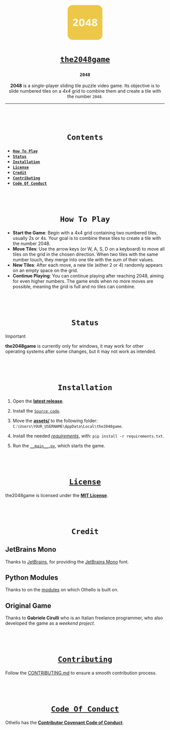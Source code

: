 <div align="center">

[<img src="https://github.com/aahan0511/the2048game/blob/main/assets/images/icon.png" alt="assets/images/icon.png" width=110>](https://github.com/aahan0511/the2048game "the2048game on GitHub")

# [**`the2048game`**](https://github.com/aahan0511/the2048game "the2048game on GitHub")

### **`2048`**
**2048** is a *single*-player sliding tile puzzle video game. Its objective is to slide numbered tiles on a *4x4* grid to combine them and create a tile with the number `2048`.

---

<br><br>

# **`Contents`**
</div>

* [**`How To Play`**](https://github.com/aahan0511/the2048game?tab=readme-ov-file#how-to-play)
* [**`Status`**](https://github.com/aahan0511/the2048game?tab=readme-ov-file#status)
* [**`Installation`**](https://github.com/aahan0511/the2048game?tab=readme-ov-file#installation)
* [**`License`**](https://github.com/aahan0511/the2048game?tab=readme-ov-file#license)
* [**`Credit`**](https://github.com/aahan0511/the2048game?tab=readme-ov-file#credit)
* [**`Contributing`**](https://github.com/aahan0511/the2048game?tab=readme-ov-file#contributing)
* [**`Code Of Conduct`**](https://github.com/aahan0511/the2048game?tab=readme-ov-file#code-of-conduct)

<br><br>
<div align="center">

# **`How To Play`**

</div>

- **Start the Game**: Begin with a 4x4 grid containing two numbered tiles, usually 2s or 4s. Your goal is to combine these tiles to create a tile with the number 2048.
- **Move Tiles**: Use the arrow keys (or W, A, S, D on a keyboard) to move all tiles on the grid in the chosen direction. When two tiles with the same number touch, they merge into one tile with the sum of their values.
- **New Tiles**: After each move, a new tile (either 2 or 4) randomly appears on an empty space on the grid.
- **Continue Playing**: You can continue playing after reaching 2048, aiming for even higher numbers. The game ends when no more moves are possible, meaning the grid is full and no tiles can combine.

<br><br>
<div align="center">

# **`Status`**
</div>

> [!IMPORTANT]
> **the2048game** is currently only for windows, it may work for other operating systems after some changes, but it may not work as intended.

<br><br>
<div align="center">

# **`Installation`**

</div>

1. Open the [**latest release**](https://github.com/aahan0511/the2048game/releases/tag/v1.0.0 "v1.0.0").

2. Install the [`Source code`](https://github.com/aahan0511/the2048game/archive/refs/tags/v1.0.0.zip "Source Code installation"). 

3. Move the [**assets/**](https://github.com/aahan0511/the2048game/tree/v1.0.0/assets) to the following folder: 
`C:\Users\YOUR_USERNAME\AppData\Local\the2048game`.

4. Install the needed [*requirements*](https://github.com/aahan0511/the2048game/blob/v1.0.0/requirements.txt "requirements.txt"), with: `pip install -r requirements.txt`.

5. Run the [`__main__.py`](https://github.com/aahan0511/the2048game/blob/v1.0.0/__main__.py "__main__.py"), which starts the game.

<br><br>
<div align="center">

# [**`License`**](https://opensource.org/license/mit "OpenSource.org Website")

</div>

the2048game is licensed under the [**MIT License**](https://github.com/aahan0511/the2048game/blob/main/LICENSE.md "License for the2048game").

<br><br>
<div align="center">

# **`Credit`**

</div>

## JetBrains Mono
Thanks to [JetBrains](https://github.com/JetBrains "JetBrains on GitHub"), for providing the [JetBrains Mono](https://github.com/JetBrains/JetBrainsMono) font.

## Python Modules
Thanks to on the [modules](https://github.com/aahan0511/the2048game/requirements.txt) on which Othello is built on.

## Original Game
Thanks to **Gabriele Cirulli** who is an Italian freelance programmer, who also developed the game as a *weekend project*.

<br><br>
<div align="center">

# [**`Contributing`**](https://github.com/aahan0511/the2048game/blob/main/.github/CONTRIBUTING.md "Contributing on Othello")

</div>

Follow the [CONTRIBUTING.md](https://github.com/aahan0511/the2048game/blob/main/.github/CONTRIBUTING.md "Contributing for Othello") to ensure a smooth contribution process.

<br><br>
<div align="center">

# [**`Code Of Conduct`**](https://www.contributor-covenant.org/ "Contributor Covenant Website")

</div>

Othello has the [**Contributor Covenant Code of Conduct**](https://github.com/aahan0511/the2048game/blob/main/.github/CODE_OF_CONDUCT.md "Code Of Conduct for Othello").